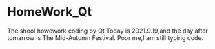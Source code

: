 # HomeWork_Qt
The shool howework coding by Qt 
Today is 2021.9.19,and the day after tomarrow is The Mid-Autumn Festival.
Poor me,I'am still typing code.
